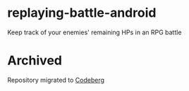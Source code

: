 # replaying-battle-android
Keep track of your enemies' remaining HPs in an RPG battle

# Archived
Repository migrated to [Codeberg](https://codeberg.org/avallende/replaying-battle-android)
